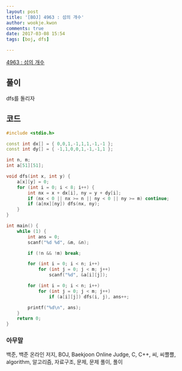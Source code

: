 ```yaml
---
layout: post
title: '[BOJ] 4963 : 섬의 개수'
author: wookje.kwon
comments: true
date: 2017-03-08 15:54
tags: [boj, dfs]

---
```


[4963 : 섬의 개수](https://www.acmicpc.net/problem/4963)

## 풀이

dfs를 돌리자  

## 코드

```cpp
#include <stdio.h>

const int dx[] = { 0,0,1,-1,1,1,-1,-1 };
const int dy[] = { -1,1,0,0,1,-1,-1,1 };

int n, m;
int a[51][51];

void dfs(int x, int y) {
	a[x][y] = 0;
	for (int i = 0; i < 8; i++) {
		int nx = x + dx[i], ny = y + dy[i];
		if (nx < 0 || nx >= n || ny < 0 || ny >= m) continue;
		if (a[nx][ny]) dfs(nx, ny);
	}
}

int main() {
	while (1) {
		int ans = 0;
		scanf("%d %d", &m, &n);

		if (!n && !m) break;

		for (int i = 0; i < n; i++)
			for (int j = 0; j < m; j++)
				scanf("%d", &a[i][j]);

		for (int i = 0; i < n; i++)
			for (int j = 0; j < m; j++)
				if (a[i][j]) dfs(i, j), ans++;

		printf("%d\n", ans);
	}
	return 0;
}
```

### 아무말  
백준, 백준 온라인 저지, BOJ, Baekjoon Online Judge, C, C++, 씨, 씨쁠쁠, algorithm, 알고리즘, 자료구조, 문제, 문제 풀이, 풀이
